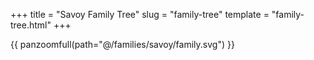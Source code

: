 +++
title = "Savoy Family Tree"
slug = "family-tree"
template = "family-tree.html"
+++

{{ panzoomfull(path="@/families/savoy/family.svg") }}